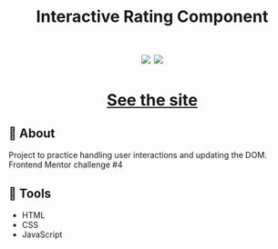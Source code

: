 <h1 align='center'>
Interactive Rating Component
</h1>

<h1 align='center'>
  <img src="https://res.cloudinary.com/dz209s6jk/image/upload/f_auto,q_auto:good,w_900/Challenges/dm3s8oqtz0mwcaygqjhy.jpg" />
  <img src="https://res.cloudinary.com/dz209s6jk/image/upload/f_auto,q_auto:good,w_900/Challenges/azuwlqhmt3ty3h0cfnnr.jpg" />
</h1>
<h1 align='center'><a href="">See the site</a></h1>

## 📕 About

Project to practice handling user interactions and updating the DOM.<br/>
Frontend Mentor challenge #4

## 🔨 Tools

- HTML
- CSS
- JavaScript
